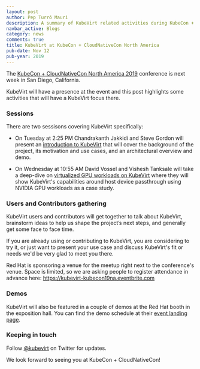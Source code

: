 ```yaml
---
layout: post
author: Pep Turró Mauri
description: A summary of KubeVirt related activities during KubeCon + CloudNativeCon North America 2019 in San Diego
navbar_active: Blogs
category: news
comments: true
title: KubeVirt at KubeCon + CloudNativeCon North America
pub-date: Nov 12
pub-year: 2019
---
```


The [KubeCon + CloudNativeCon North America 2019](https://events.linuxfoundation.org/events/kubecon-cloudnativecon-north-america-2019/)
conference is next week in San Diego, California.

KubeVirt will have a presence at the event and this post highlights some
activities that will have a KubeVirt focus there.

### Sessions

There are two sessisons covering KubeVirt specifically:

- On Tuesday at 2:25 PM Chandrakanth Jakkidi and Steve Gordon will present an
  [introduction to KubeVirt](https://sched.co/VyBC) that will cover the
  background of the project, its motivation and use cases, and an architectural
  overview and demo.

- On Wednesday at 10:55 AM David Vossel and Vishesh Tanksale will take a deep-dive
  on [virtualized GPU workloads on KubeVirt](https://sched.co/VnjX) where they
  will show KubeVirt's capabilities around host device passthrough using NVIDIA
  GPU workloads as a case study.

### Users and Contributors gathering

KubeVirt users and contributors will get together to talk about KubeVirt,
brainstorm ideas to help us shape the project’s next steps, and generally get
some face to face time.

If you are already using or contributing to KubeVirt, you are considering to try
it, or just want to present your use case and discuss KubeVirt's fit or needs
we'd be very glad to meet you there.

Red Hat is sponsoring a venue for the meetup right next to the conference's
venue. Space is limited, so we are asking people to register attendance in
advance here: https://kubevirt-kubecon19na.eventbrite.com

### Demos

KubeVirt will also be featured in a couple of demos at the Red Hat booth in
the exposition hall. You can find the demo schedule at their [event landing page](https://www.redhat.com/en/events/red-hat-kubecon-cloudnativecon-north-america-2019).

### Keeping in touch

Follow [@kubevirt](https://twitter.com/kubevirt) on Twitter for updates.

We look forward to seeing you at KubeCon + CloudNativeCon!
